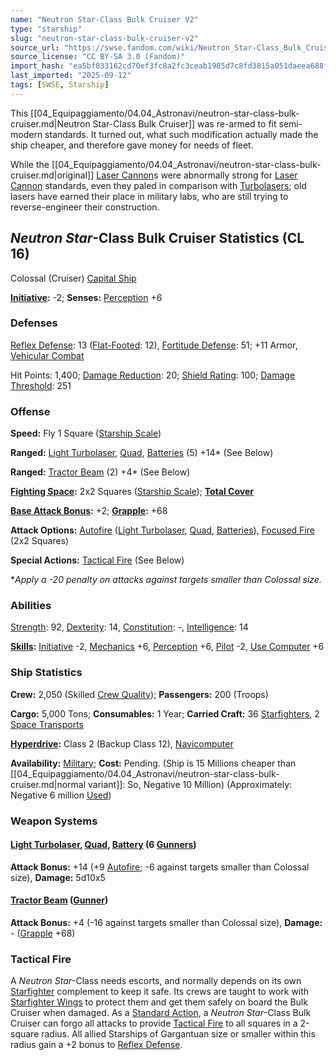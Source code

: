 ```yaml
---
name: "Neutron Star-Class Bulk Cruiser V2"
type: "starship"
slug: "neutron-star-class-bulk-cruiser-v2"
source_url: "https://swse.fandom.com/wiki/Neutron_Star-Class_Bulk_Cruiser_V2"
source_license: "CC BY-SA 3.0 (Fandom)"
import_hash: "ea5bf033162cd70ef3fc8a2fc3ceab1985d7c8fd3815a051daeea688fae1cd34"
last_imported: "2025-09-12"
tags: [SWSE, Starship]
---
```

This [[04_Equipaggiamento/04.04_Astronavi/neutron-star-class-bulk-cruiser.md|Neutron Star-Class Bulk Cruiser]] was re-armed to fit semi-modern standards. It turned out, what such modification actually made the ship cheaper, and therefore gave money for needs of fleet.

While the [[04_Equipaggiamento/04.04_Astronavi/neutron-star-class-bulk-cruiser.md|original]] [Laser Cannon](https://swse.fandom.com/wiki/Laser_Cannon)s were abnormally strong for [Laser Cannon](https://swse.fandom.com/wiki/Laser_Cannon) standards, even they paled in comparison with [Turbolasers](https://swse.fandom.com/wiki/Turbolasers); old lasers have earned their place in military labs, who are still trying to reverse-engineer their construction.

## *Neutron Star*-Class Bulk Cruiser Statistics (CL 16)
Colossal (Cruiser) [Capital Ship](https://swse.fandom.com/wiki/Capital_Ship)

**[Initiative](https://swse.fandom.com/wiki/Initiative):** -2; **Senses:** [Perception](https://swse.fandom.com/wiki/Perception) +6
### Defenses
[Reflex Defense](https://swse.fandom.com/wiki/Reflex_Defense_(Vehicles)): 13 ([Flat-Footed](https://swse.fandom.com/wiki/Flat-Footed): 12), [Fortitude Defense](https://swse.fandom.com/wiki/Fortitude_Defense_(Vehicles)): 51; +11 Armor, [Vehicular Combat](https://swse.fandom.com/wiki/Vehicular_Combat)

Hit Points: 1,400; [Damage Reduction](https://swse.fandom.com/wiki/Damage_Reduction): 20; [Shield Rating](https://swse.fandom.com/wiki/Shield_Rating): 100; [Damage Threshold](https://swse.fandom.com/wiki/Damage_Threshold_(Vehicles)): 251
### Offense
**Speed:** Fly 1 Square ([Starship Scale](https://swse.fandom.com/wiki/Starship_Scale))

**Ranged:** [Light Turbolaser](https://swse.fandom.com/wiki/Light_Turbolaser), [Quad](https://swse.fandom.com/wiki/Quad), [Batteries](https://swse.fandom.com/wiki/Weapon_Batteries) (5) +14* (See Below)

**Ranged:** [Tractor Beam](https://swse.fandom.com/wiki/Tractor_Beam) (2) +4* (See Below)

**[Fighting Space](https://swse.fandom.com/wiki/Fighting_Space):** 2x2 Squares ([Starship Scale](https://swse.fandom.com/wiki/Starship_Scale)); **[Total Cover](https://swse.fandom.com/wiki/Total_Cover)**

**[Base Attack Bonus](https://swse.fandom.com/wiki/Base_Attack_Bonus):** +2; **[Grapple](https://swse.fandom.com/wiki/Grapple):** +68

**Attack Options:** [Autofire](https://swse.fandom.com/wiki/Autofire_(Vehicle_Combat)) ([Light Turbolaser](https://swse.fandom.com/wiki/Light_Turbolaser), [Quad](https://swse.fandom.com/wiki/Quad), [Batteries](https://swse.fandom.com/wiki/Weapon_Batteries)), [Focused Fire](https://swse.fandom.com/wiki/Focused_Fire) (2x2 Squares)

**Special Actions:** [Tactical Fire](https://swse.fandom.com/wiki/Tactical_Fire) (See Below)

**Apply a -20 penalty on attacks against targets smaller than Colossal size.*
### Abilities
[Strength](https://swse.fandom.com/wiki/Strength): 92, [Dexterity](https://swse.fandom.com/wiki/Dexterity): 14, [Constitution](https://swse.fandom.com/wiki/Constitution): -, [Intelligence](https://swse.fandom.com/wiki/Intelligence): 14

**[Skills](https://swse.fandom.com/wiki/Skills):** [Initiative](https://swse.fandom.com/wiki/Initiative) -2, [Mechanics](https://swse.fandom.com/wiki/Mechanics) +6, [Perception](https://swse.fandom.com/wiki/Perception) +6, [Pilot](https://swse.fandom.com/wiki/Pilot) -2, [Use Computer](https://swse.fandom.com/wiki/Use_Computer) +6
### Ship Statistics
**Crew:** 2,050 (Skilled [Crew Quality](https://swse.fandom.com/wiki/Crew_Quality)); **Passengers:** 200 (Troops)

**Cargo:** 5,000 Tons; **Consumables:** 1 Year; **Carried Craft:** 36 [Starfighters](https://swse.fandom.com/wiki/Starfighters), 2 [Space Transports](https://swse.fandom.com/wiki/Space_Transports)

**[Hyperdrive](https://swse.fandom.com/wiki/Hyperdrive):** Class 2 (Backup Class 12), [Navicomputer](https://swse.fandom.com/wiki/Navicomputer)

**Availability:** [Military](https://swse.fandom.com/wiki/Military); **Cost:** Pending. (Ship is 15 Millions cheaper than [[04_Equipaggiamento/04.04_Astronavi/neutron-star-class-bulk-cruiser.md|normal variant]]: So, Negative 10 Million) (Approximately: Negative 6 million [Used](https://swse.fandom.com/wiki/Used))

### Weapon Systems
#### **[Light Turbolaser](https://swse.fandom.com/wiki/Light_Turbolaser), [Quad](https://swse.fandom.com/wiki/Quad), [Battery](https://swse.fandom.com/wiki/Weapon_Batteries) (6 [Gunners](https://swse.fandom.com/wiki/Gunners))**
**Attack Bonus:** +14 (+9 [Autofire](https://swse.fandom.com/wiki/Autofire_(Vehicle_Combat)); -6 against targets smaller than Colossal size), **Damage:** 5d10x5
#### **[Tractor Beam](https://swse.fandom.com/wiki/Tractor_Beam)** **([Gunner](https://swse.fandom.com/wiki/Gunner))**
**Attack Bonus:** +4 (-16 against targets smaller than Colossal size), **Damage:** - ([Grapple](https://swse.fandom.com/wiki/Grapple) +68)
### Tactical Fire
A *Neutron Star*-Class needs escorts, and normally depends on its own [Starfighter](https://swse.fandom.com/wiki/Starfighter) complement to keep it safe. Its crews are taught to work with [Starfighter Wings](https://swse.fandom.com/wiki/Starfighter_Wings) to protect them and get them safely on board the Bulk Cruiser when damaged. As a [Standard Action](https://swse.fandom.com/wiki/Standard_Action), a *Neutron Star*-Class Bulk Cruiser can forgo all attacks to provide [Tactical Fire](https://swse.fandom.com/wiki/Tactical_Fire) to all squares in a 2-square radius. All allied Starships of Gargantuan size or smaller within this radius gain a +2 bonus to [Reflex Defense](https://swse.fandom.com/wiki/Reflex_Defense).